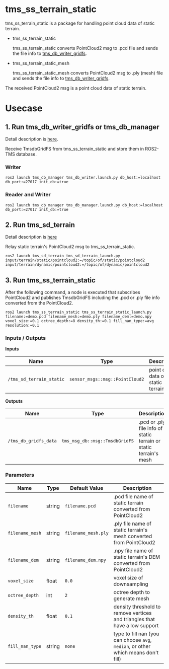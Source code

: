 # tms_ss_terrain_static

tms_ss_terrain_static is a package for handling point cloud data of static terrain.

- tms_ss_terrain_static

  tms_ss_terrain_static converts PointCloud2 msg to .pcd file and sends the file info to [tms_db_writer_gridfs](../../tms_db/tms_db_manager).

- tms_ss_terrain_static_mesh

  tms_ss_terrain_static_mesh converts PointCloud2 msg to .ply (mesh) file and sends the file info to [tms_db_writer_gridfs](../../tms_db/tms_db_manager).

The received PointCloud2 msg is a point cloud data of static terrain.

# Usecase

## 1. Run tms_db_writer_gridfs or tms_db_manager

Detail description is [here](../../tms_db/tms_db_manager).

Receive TmsdbGridFS from tms_ss_terrain_static and store them in ROS2-TMS database.

### Writer

```
ros2 launch tms_db_manager tms_db_writer.launch.py db_host:=localhost db_port:=27017 init_db:=true
```

### Reader and Writer

```
ros2 launch tms_db_manager tms_db_manager.launch.py db_host:=localhost db_port:=27017 init_db:=true
```

## 2. Run tms_sd_terrain

Detail description is [here](../../tms_sd/tms_sd_terrain)

Relay static terrain's PointCloud2 msg to tms_ss_terrain_static.

```
ros2 launch tms_sd_terrain tms_sd_terrain_launch.py input/terrain/static/pointcloud2:=/topic/of/static/pointcloud2 input/terrain/dynamic/pointcloud2:=/topic/of/dynamic/pointcloud2
```

## 3. Run tms_ss_terrain_static

After the following command, a node is executed that subscribes PointCloud2 and publishes TmsdbGridFS including the .pcd or .ply file info converted from the PointCloud2.

```
ros2 launch tms_ss_terrain_static tms_ss_terrain_static_launch.py filename:=demo.pcd filename_mesh:=demo.ply filename_dem:=demo.npy voxel_size:=0.1 octree_depth:=8 density_th:=0.1 fill_nan_type:=avg resolution:=0.1
```

### Inputs / Outputs

**Inputs**

| Name                     | Type                            | Description                        |
| ------------------------ | ------------------------------- | ---------------------------------- |
| `/tms_sd_terrain_static` | `sensor_msgs::msg::PointCloud2` | point cloud data of static terrain |

**Outputs**

| Name                  | Type                           | Description                                                       |
| --------------------- | ------------------------------ | ----------------------------------------------------------------- |
| `/tms_db_gridfs_data` | `tms_msg_db::msg::TmsdbGridFS` | .pcd or .ply file info of static terrain or static terrain's mesh |

### Parameters

| Name            | Type   | Default Value       | Description                                                                        |
| --------------- | ------ | ------------------- | ---------------------------------------------------------------------------------- |
| `filename`      | string | `filename.pcd`      | .pcd file name of static terrain converted from PointCloud2                        |
| `filename_mesh` | string | `filename_mesh.ply` | .ply file name of static terrain's mesh converted from PointCloud2                 |
| `filename_dem`  | string | `filename_dem.npy`  | .npy file name of static terrain's DEM converted from PointCloud2                  |
| `voxel_size`    | float  | `0.0`               | voxel size of downsampling                                                         |
| `octree_depth`  | int    | `2`                 | octree depth to generate mesh                                                      |
| `density_th`    | float  | `0.1`               | density threshold to remove vertices and triangles that have a low support         |
| `fill_nan_type` | string | `none`              | type to fill nan (you can choose `avg`, `median`, or other which means don't fill) |
